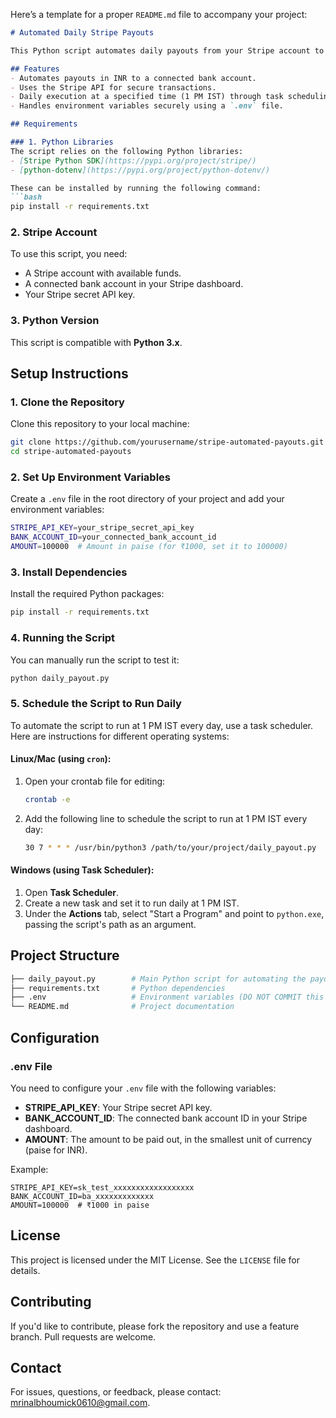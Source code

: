 Here’s a template for a proper `README.md` file to accompany your project:

```markdown
# Automated Daily Stripe Payouts

This Python script automates daily payouts from your Stripe account to a connected bank account in Indian Rupees (INR). It uses the Stripe API to initiate a payout at 1 PM IST every day. The script is designed to be run in conjunction with a task scheduler like `cron` or Windows Task Scheduler.

## Features
- Automates payouts in INR to a connected bank account.
- Uses the Stripe API for secure transactions.
- Daily execution at a specified time (1 PM IST) through task scheduling.
- Handles environment variables securely using a `.env` file.

## Requirements

### 1. Python Libraries
The script relies on the following Python libraries:
- [Stripe Python SDK](https://pypi.org/project/stripe/)
- [python-dotenv](https://pypi.org/project/python-dotenv/)

These can be installed by running the following command:
```bash
pip install -r requirements.txt
```

### 2. Stripe Account
To use this script, you need:
- A Stripe account with available funds.
- A connected bank account in your Stripe dashboard.
- Your Stripe secret API key.

### 3. Python Version
This script is compatible with **Python 3.x**.

## Setup Instructions

### 1. Clone the Repository
Clone this repository to your local machine:
```bash
git clone https://github.com/yourusername/stripe-automated-payouts.git
cd stripe-automated-payouts
```

### 2. Set Up Environment Variables
Create a `.env` file in the root directory of your project and add your environment variables:
```bash
STRIPE_API_KEY=your_stripe_secret_api_key
BANK_ACCOUNT_ID=your_connected_bank_account_id
AMOUNT=100000  # Amount in paise (for ₹1000, set it to 100000)
```

### 3. Install Dependencies
Install the required Python packages:
```bash
pip install -r requirements.txt
```

### 4. Running the Script
You can manually run the script to test it:
```bash
python daily_payout.py
```

### 5. Schedule the Script to Run Daily
To automate the script to run at 1 PM IST every day, use a task scheduler. Here are instructions for different operating systems:

#### Linux/Mac (using `cron`):
1. Open your crontab file for editing:
   ```bash
   crontab -e
   ```
2. Add the following line to schedule the script to run at 1 PM IST every day:
   ```bash
   30 7 * * * /usr/bin/python3 /path/to/your/project/daily_payout.py
   ```

#### Windows (using Task Scheduler):
1. Open **Task Scheduler**.
2. Create a new task and set it to run daily at 1 PM IST.
3. Under the **Actions** tab, select "Start a Program" and point to `python.exe`, passing the script's path as an argument.

## Project Structure

```bash
├── daily_payout.py        # Main Python script for automating the payout
├── requirements.txt       # Python dependencies
├── .env                   # Environment variables (DO NOT COMMIT this file)
└── README.md              # Project documentation
```

## Configuration

### .env File

You need to configure your `.env` file with the following variables:
- **STRIPE_API_KEY**: Your Stripe secret API key.
- **BANK_ACCOUNT_ID**: The connected bank account ID in your Stripe dashboard.
- **AMOUNT**: The amount to be paid out, in the smallest unit of currency (paise for INR).

Example:
```env
STRIPE_API_KEY=sk_test_xxxxxxxxxxxxxxxxxx
BANK_ACCOUNT_ID=ba_xxxxxxxxxxxxx
AMOUNT=100000  # ₹1000 in paise
```

## License
This project is licensed under the MIT License. See the `LICENSE` file for details.

## Contributing
If you'd like to contribute, please fork the repository and use a feature branch. Pull requests are welcome.

## Contact
For issues, questions, or feedback, please contact: [mrinalbhoumick0610@gmail.com](mailto:mrinalbhoumick0610@gmail.com).
```